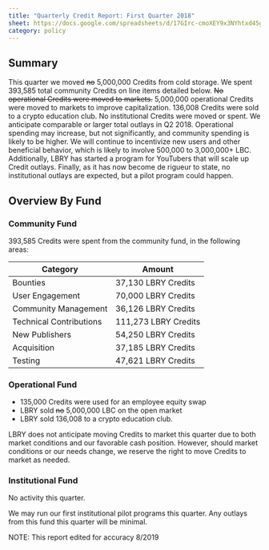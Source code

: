 ```yaml
---
title: "Quarterly Credit Report: First Quarter 2018"
sheet: https://docs.google.com/spreadsheets/d/17GIrc-cmoXEY9x3NYhtxd45g2mHnuJ7cjUy_TfmhLMA/edit?usp=sharing
category: policy
---
```


## Summary
This quarter we moved ~~no~~ 5,000,000 Credits from cold storage. We spent 393,585 total community Credits on line items detailed below. ~~No operational Credits were moved to markets.~~ 5,000,000 operational Credits were moved to markets to improve capitalization. 136,008 Credits were sold to a crypto education club.  No institutional Credits were moved or spent. We anticipate comparable or larger total outlays in Q2 2018. Operational spending may increase, but not significantly, and community spending is likely to be higher. We will continue to incentivize new users and other beneficial behavior, which is likely to involve 500,000 to 3,000,000+ LBC. Additionally, LBRY has started a program for YouTubers that will scale up Credit outlays. Finally, as it has now become de rigueur to state, no institutional outlays are expected, but a pilot program could happen.

## Overview By Fund

### Community Fund

393,585 Credits were spent from the community fund, in the following areas:

| Category | Amount |
|---|---|
| Bounties | 37,130 LBRY Credits |
| User Engagement | 70,000 LBRY Credits |
| Community Management | 36,126 LBRY Credits |
| Technical Contributions | 111,273 LBRY Credits |
| New Publishers | 54,250 LBRY Credits |
| Acquisition | 37,185 LBRY Credits |
| Testing | 47,621 LBRY Credits |


### Operational Fund

* 135,000 Credits were used for an employee equity swap
* LBRY sold ~~no~~ 5,000,000 LBC on the open market
* LBRY sold 136,008 to a crypto education club.

LBRY does not anticipate moving Credits to market this quarter due to both market conditions and our favorable cash position. However, should market conditions or our needs change, we reserve the right to move Credits to market as needed.


### Institutional Fund

No activity this quarter.

We may run our first institutional pilot programs this quarter. Any outlays from this fund this quarter will be minimal.

NOTE: This report edited for accuracy 8/2019
